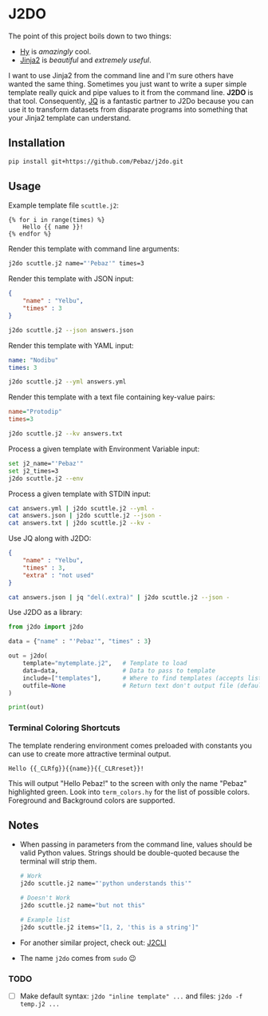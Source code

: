 # J2DO

The point of this project boils down to two things:

* [Hy](http://docs.hylang.org/en/stable/) is *amazingly* cool.
* [Jinja2](<http://jinja.pocoo.org/>) is *beautiful* and *extremely useful*.

I want to use Jinja2 from the command line and I'm sure others have wanted the same thing.  Sometimes you just want to write a super simple template really quick and pipe values to it from the command line.  **J2DO** is that tool.  Consequently, [JQ](<https://stedolan.github.io/jq/>) is a fantastic partner to J2Do because you can use it to transform datasets from disparate programs into something that your Jinja2 template can understand.

## Installation

```bash
pip install git+https://github.com/Pebaz/j2do.git
```

## Usage

Example template file `scuttle.j2`:

```jinja2
{% for i in range(times) %}
    Hello {{ name }}!
{% endfor %}
```

Render this template with command line arguments:

```bash
j2do scuttle.j2 name="'Pebaz'" times=3
```

Render this template with JSON input:

```json
{
    "name" : "Yelbu",
    "times" : 3
}
```

```sh
j2do scuttle.j2 --json answers.json
```

Render this template with YAML input:

```yaml
name: "Nodibu"
times: 3
```

```sh
j2do scuttle.j2 --yml answers.yml
```

Render this template with a text file containing key-value pairs:

```ini
name="Protodip"
times=3
```

```bash
j2do scuttle.j2 --kv answers.txt
```

Process a given template with Environment Variable input:

```sh
set j2_name="'Pebaz'"
set j2_times=3
j2do scuttle.j2 --env
```

Process a given template with STDIN input:

```bash
cat answers.yml | j2do scuttle.j2 --yml -
cat answers.json | j2do scuttle.j2 --json -
cat answers.txt | j2do scuttle.j2 --kv -
```

Use JQ along with J2DO:

```json
{
    "name" : "Yelbu",
    "times" : 3,
    "extra" : "not used"
}
```

```bash
cat answers.json | jq "del(.extra)" | j2do scuttle.j2 --json -
```

Use J2DO as a library:

```python
from j2do import j2do

data = {"name" : "'Pebaz'", "times" : 3}

out = j2do(
    template="mytemplate.j2",   # Template to load
    data=data,                  # Data to pass to template
    include=["templates"],      # Where to find templates (accepts list)
	outfile=None                # Return text don't output file (defaults to None)
)

print(out)
```

### Terminal Coloring Shortcuts

The template rendering environment comes preloaded with constants you can use to create more attractive terminal output.

```jinja2
Hello {{_CLRfg}}{{name}}{{_CLRreset}}!
```

This will output "Hello Pebaz!" to the screen with only the name "Pebaz" highlighted green.  Look into `term_colors.hy` for the list of possible colors.  Foreground and Background colors are supported.

## Notes

* When passing in parameters from the command line, values should be valid Python values.  Strings should be double-quoted because the terminal will strip them.

  ```bash
  # Work
  j2do scuttle.j2 name="'python understands this'"
  
  # Doesn't Work
  j2do scuttle.j2 name="but not this"
  
  # Example list
  j2do scuttle.j2 items="[1, 2, 'this is a string']"
  ```

* For another similar project, check out:  [J2CLI](https://github.com/kolypto/j2cli)

* The name `j2do` comes from `sudo` 😉

### TODO

- [ ] Make default syntax: `j2do "inline template" ...` and files: `j2do -f temp.j2 ...`
